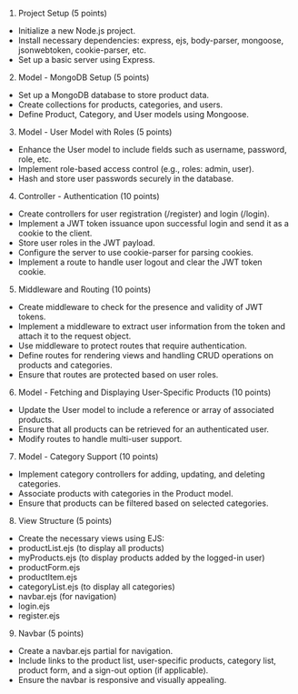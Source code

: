 1. Project Setup (5 points)
- Initialize a new Node.js project.
- Install necessary dependencies: express, ejs, body-parser, mongoose, jsonwebtoken, cookie-parser, etc.
- Set up a basic server using Express.

2. Model - MongoDB Setup (5 points)
- Set up a MongoDB database to store product data.
- Create collections for products, categories, and users.
- Define Product, Category, and User models using Mongoose.

3. Model - User Model with Roles (5 points)
- Enhance the User model to include fields such as username, password, role, etc.
- Implement role-based access control (e.g., roles: admin, user).
- Hash and store user passwords securely in the database.
4. Controller - Authentication (10 points)
- Create controllers for user registration (/register) and login (/login).
- Implement a JWT token issuance upon successful login and send it as a cookie to the client.
- Store user roles in the JWT payload.
- Configure the server to use cookie-parser for parsing cookies.
- Implement a route to handle user logout and clear the JWT token cookie.

5. Middleware and Routing (10 points)
- Create middleware to check for the presence and validity of JWT tokens.
- Implement a middleware to extract user information from the token and attach it to the request object.
- Use middleware to protect routes that require authentication.
- Define routes for rendering views and handling CRUD operations on products and categories.
- Ensure that routes are protected based on user roles.

6. Model - Fetching and Displaying User-Specific Products (10 points)
- Update the User model to include a reference or array of associated products.
- Ensure that all products can be retrieved for an authenticated user.
- Modify routes to handle multi-user support.

7. Model - Category Support (10 points)
- Implement category controllers for adding, updating, and deleting categories.
- Associate products with categories in the Product model.
- Ensure that products can be filtered based on selected categories.

8. View Structure (5 points)
- Create the necessary views using EJS:
- productList.ejs (to display all products)
- myProducts.ejs (to display products added by the logged-in user)
- productForm.ejs
- productItem.ejs
- categoryList.ejs (to display all categories)
- navbar.ejs (for navigation)
- login.ejs
- register.ejs

9. Navbar (5 points)
- Create a navbar.ejs partial for navigation.
- Include links to the product list, user-specific products, category list, product form, and a sign-out option (if applicable).
- Ensure the navbar is responsive and visually appealing.